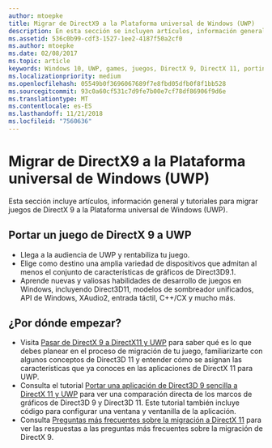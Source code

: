 ```yaml
---
author: mtoepke
title: Migrar de DirectX9 a la Plataforma universal de Windows (UWP)
description: En esta sección se incluyen artículos, información general y tutoriales para portar juegos de DirectX 9 a la Plataforma universal de Windows (UWP).
ms.assetid: 536c0b99-cdf3-1527-1ee2-4187f50a2cf0
ms.author: mtoepke
ms.date: 02/08/2017
ms.topic: article
keywords: Windows 10, UWP, games, juegos, DirectX 9, DirectX 11, porting, portar
ms.localizationpriority: medium
ms.openlocfilehash: 05549b0f3696067689f7e8fbd05dfb0f8f1bb528
ms.sourcegitcommit: 93c0a60cf531c7d9fe7b00e7cf78df86906f9d6e
ms.translationtype: MT
ms.contentlocale: es-ES
ms.lasthandoff: 11/21/2018
ms.locfileid: "7560636"
---
```

# <a name="port-from-directx-9-to-universal-windows-platform-uwp"></a>Migrar de DirectX9 a la Plataforma universal de Windows (UWP)



Esta sección incluye artículos, información general y tutoriales para migrar juegos de DirectX 9 a la Plataforma universal de Windows (UWP).

##  <a name="port-your-directx-9-game-to-uwp"></a>Portar un juego de DirectX 9 a UWP


-   Llega a la audiencia de UWP y rentabiliza tu juego.
-   Elige como destino una amplia variedad de dispositivos que admitan al menos el conjunto de características de gráficos de Direct3D9.1.
-   Aprende nuevas y valiosas habilidades de desarrollo de juegos en Windows, incluyendo Direct3D11, modelos de sombreador unificados, API de Windows, XAudio2, entrada táctil, C++/CX y mucho más.

## <a name="where-do-i-start"></a>¿Por dónde empezar?


-   Visita [Pasar de DirectX 9 a DirectX11 y UWP](porting-considerations.md) para saber qué es lo que debes planear en el proceso de migración de tu juego, familiarizarte con algunos conceptos de Direct3D 11 y entender cómo se asignan las características que ya conoces en las aplicaciones de DirectX 11 para UWP.
-   Consulta el tutorial [Portar una aplicación de Direct3D 9 sencilla a DirectX 11 y UWP](walkthrough--simple-port-from-direct3d-9-to-11-1.md) para ver una comparación directa de los marcos de gráficos de Direct3D 9 y Direct3D 11. Este tutorial también incluye código para configurar una ventana y ventanilla de la aplicación.
-   Consulta [Preguntas más frecuentes sobre la migración a DirectX 11](directx-porting-faq.md) para ver las respuestas a las preguntas más frecuentes sobre la migración de DirectX 9.

 

 




